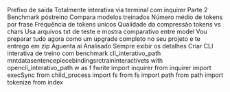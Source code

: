 Prefixo de saída
Totalmente interativa via terminal com inquirer
 Parte 2  Benchmark póstreino
Compara modelos treinados
Número médio de tokens por frase
Frequência de tokens únicos
Qualidade da compressão tokens vs chars
Usa arquivos txt de teste e mostra comparativo entre model
Vou preparar tudo agora como um upgrade completo no seu projeto e te entrego em zip Aguenta aí
Analisado
Sempre exibir os detalhes
 Criar CLI interativa de treino com benchmark
cli_interativo_path  mntdatasentencepiecebindingsrctraininteractivets
with opencli_interativo_path w as f
fwrite
import inquirer from inquirer
import  execSync  from child_process
import fs from fs
import path from path
import  tokenize  from index